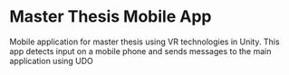 # Master Thesis Mobile App

Mobile application for master thesis using VR technologies in Unity. This app detects input on a mobile phone and sends messages to the main application using UDO
